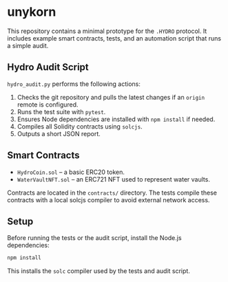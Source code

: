 # unykorn

This repository contains a minimal prototype for the `.HYDRO` protocol. It
includes example smart contracts, tests, and an automation script that runs a
simple audit.

## Hydro Audit Script

`hydro_audit.py` performs the following actions:

1. Checks the git repository and pulls the latest changes if an `origin`
   remote is configured.
2. Runs the test suite with `pytest`.
3. Ensures Node dependencies are installed with `npm install` if needed.
4. Compiles all Solidity contracts using `solcjs`.
5. Outputs a short JSON report.

## Smart Contracts

- `HydroCoin.sol` – a basic ERC20 token.
- `WaterVaultNFT.sol` – an ERC721 NFT used to represent water vaults.

Contracts are located in the `contracts/` directory. The tests compile these
contracts with a local solcjs compiler to avoid external network access.

## Setup

Before running the tests or the audit script, install the Node.js dependencies:

```bash
npm install
```

This installs the `solc` compiler used by the tests and audit script.
